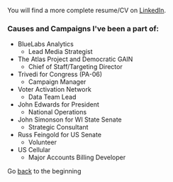 You will find a more complete resume/CV on [LinkedIn](https://www.linkedin.com/in/ed-niles-4547a061/).

### Causes and Campaigns I've been a part of:

- BlueLabs Analytics
  - Lead Media Strategist
- The Atlas Project and Democratic GAIN
  - Chief of Staff/Targeting Director
- Trivedi for Congress (PA-06)
  - Campaign Manager
- Voter Activation Network
  - Data Team Lead
- John Edwards for President
  - National Operations
- John Simonson for WI State Senate
  - Strategic Consultant
- Russ Feingold for US Senate
  - Volunteer
- US Cellular
  - Major Accounts Billing Developer


Go [back](/index.html) to the beginning
